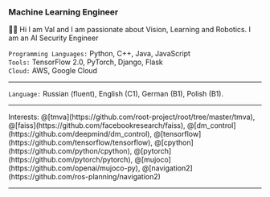 ### Machine Learning Engineer
👋🏻 Hi I am Val and I am passionate about Vision, Learning and Robotics. I am an AI Security Engineer

`Programming Languages:` Python, C++, Java, JavaScript <br />
`Tools:` TensorFlow 2.0, PyTorch, Django, Flask<br />
`Cloud:` AWS, Google Cloud <br />
<hr />

`Language:` Russian (fluent), English (C1), German (B1), Polish (B1).
<hr />
Interests: @[tmva](https://github.com/root-project/root/tree/master/tmva), @[faiss](https://github.com/facebookresearch/faiss), @[dm_control](https://github.com/deepmind/dm_control), @[tensorflow](https://github.com/tensorflow/tensorflow), @[cpython](https://github.com/python/cpython), @[pytorch](https://github.com/pytorch/pytorch), @[mujoco](https://github.com/openai/mujoco-py), @[navigation2](https://github.com/ros-planning/navigation2)
<hr />
